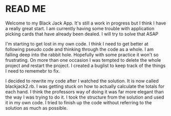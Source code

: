 <h1>READ ME</h1>

<p>
Welcome to my Black Jack App. It's still a work in progress but I think I have a really great start. 
I am currently having some trouble with application picking cards that have already been dealed. 
I will try to solve that ASAP
</p>

<p>
I'm starting to get lost in my own code. I think I need to get better at following pseudo code and thinking through the code as a whole.
I am falling deep into the rabbit hole. Hopefully with some practice it won't so frustrating. 
On more than one occasion I was tempted to delete the whole project and restart the project. I created a buglist to keep track of the things I need to rememebr to fix. 
</p>

<p>
I decided to rewrite my code after I watched the solution. It is now called blackjack2.rb. I was getting stuck on how to actually calculate the totals for each hand. I think the professors way of doing it was far more elegant than the way I was trying to do it. I took the structure from the solution and used it in my own code.
I tried to finish up the code without referring to the solution as much as possible. 
</p>

<p>

</p>